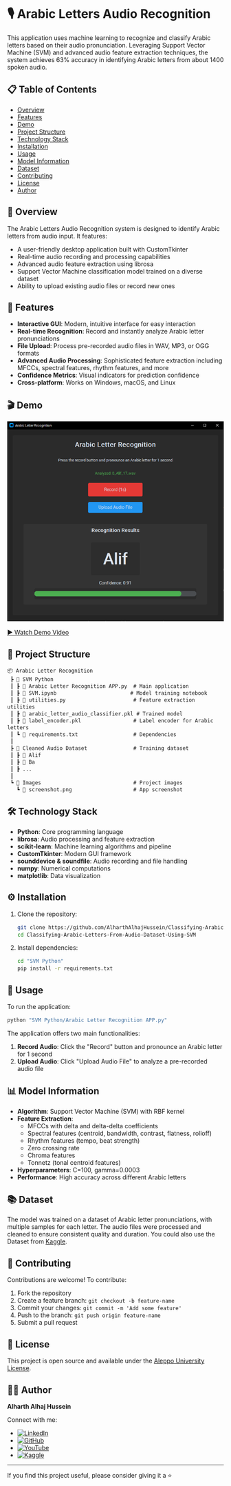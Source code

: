 # 🎙️ Arabic Letters Audio Recognition

This application uses machine learning to recognize and classify Arabic letters based on their audio pronunciation. Leveraging Support Vector Machine (SVM) and advanced audio feature extraction techniques, the system achieves 63% accuracy in identifying Arabic letters from about 1400 spoken audio.

## 📋 Table of Contents

- [Overview](#overview)
- [Features](#features)
- [Demo](#demo)
- [Project Structure](#project-structure)
- [Technology Stack](#technology-stack)
- [Installation](#installation)
- [Usage](#usage)
- [Model Information](#model-information)
- [Dataset](#dataset)
- [Contributing](#contributing)
- [License](#license)
- [Author](#author)

## 📝 Overview

The Arabic Letters Audio Recognition system is designed to identify Arabic letters from audio input. It features:

- A user-friendly desktop application built with CustomTkinter
- Real-time audio recording and processing capabilities
- Advanced audio feature extraction using librosa
- Support Vector Machine classification model trained on a diverse dataset
- Ability to upload existing audio files or record new ones

## 🌟 Features

- **Interactive GUI**: Modern, intuitive interface for easy interaction
- **Real-time Recognition**: Record and instantly analyze Arabic letter pronunciations
- **File Upload**: Process pre-recorded audio files in WAV, MP3, or OGG formats
- **Advanced Audio Processing**: Sophisticated feature extraction including MFCCs, spectral features, rhythm features, and more
- **Confidence Metrics**: Visual indicators for prediction confidence
- **Cross-platform**: Works on Windows, macOS, and Linux

## 🎬 Demo

![Application Screenshot](https://github.com/AlharthAlhajHussein/Classifying-Arabic-Letters-From-Audio-Dataset-Using-SVM/blob/main/Images/screenshot.png)

[▶️ Watch Demo Video](https://www.youtube.com/watch?v=9vnx0FEfwnI)

## 📂 Project Structure

```
📦 Arabic Letter Recognition
 ┣ 📂 SVM Python
 ┃ ┣ 📜 Arabic Letter Recognition APP.py  # Main application
 ┃ ┣ 📜 SVM.ipynb                        # Model training notebook
 ┃ ┣ 📜 utilities.py                      # Feature extraction utilities
 ┃ ┣ 📜 arabic_letter_audio_classifier.pkl # Trained model
 ┃ ┣ 📜 label_encoder.pkl                 # Label encoder for Arabic letters
 ┃ ┗ 📜 requirements.txt                  # Dependencies
 ┃
 ┣ 📂 Cleaned Audio Dataset               # Training dataset
 ┃ ┣ 📂 Alif
 ┃ ┣ 📂 Ba
 ┃ ┣ ...
 ┃ 
 ┗ 📂 Images                              # Project images
   ┗ 📜 screenshot.png                    # App screenshot
```

## 🛠️ Technology Stack

- **Python**: Core programming language
- **librosa**: Audio processing and feature extraction
- **scikit-learn**: Machine learning algorithms and pipeline
- **CustomTkinter**: Modern GUI framework
- **sounddevice & soundfile**: Audio recording and file handling
- **numpy**: Numerical computations
- **matplotlib**: Data visualization

## ⚙️ Installation

1. Clone the repository:
   ```bash
   git clone https://github.com/AlharthAlhajHussein/Classifying-Arabic-Letters-From-Audio-Dataset-Using-SVM.git
   cd Classifying-Arabic-Letters-From-Audio-Dataset-Using-SVM
   ```

2. Install dependencies:
   ```bash
   cd "SVM Python"
   pip install -r requirements.txt
   ```

## 🚀 Usage

To run the application:

```bash
python "SVM Python/Arabic Letter Recognition APP.py"
```

The application offers two main functionalities:
1. **Record Audio**: Click the "Record" button and pronounce an Arabic letter for 1 second
2. **Upload Audio**: Click "Upload Audio File" to analyze a pre-recorded audio file

## 📊 Model Information

- **Algorithm**: Support Vector Machine (SVM) with RBF kernel
- **Feature Extraction**: 
  - MFCCs with delta and delta-delta coefficients
  - Spectral features (centroid, bandwidth, contrast, flatness, rolloff)
  - Rhythm features (tempo, beat strength)
  - Zero crossing rate
  - Chroma features
  - Tonnetz (tonal centroid features)
- **Hyperparameters**: C=100, gamma=0.0003
- **Performance**: High accuracy across different Arabic letters

## 📚 Dataset

The model was trained on a dataset of Arabic letter pronunciations, with multiple samples for each letter. The audio files were processed and cleaned to ensure consistent quality and duration. You could also use the Dataset from [Kaggle](https://www.kaggle.com/datasets/alharthalhajhussein/arabic-letters-as-audio-data).

## 🤝 Contributing

Contributions are welcome! To contribute:

1. Fork the repository
2. Create a feature branch: `git checkout -b feature-name`
3. Commit your changes: `git commit -m 'Add some feature'`
4. Push to the branch: `git push origin feature-name`
5. Submit a pull request

## 📄 License

This project is open source and available under the [Aleppo University License](LICENSE).

## 👨‍💻 Author

**Alharth Alhaj Hussein**

Connect with me:
- [![LinkedIn](https://img.shields.io/badge/LinkedIn-0A66C2?style=for-the-badge&logo=linkedin&logoColor=white)](https://www.linkedin.com/in/alharth-alhaj-hussein-023417241)  
- [![GitHub](https://img.shields.io/badge/GitHub-181717?style=for-the-badge&logo=github&logoColor=white)](https://github.com/AlharthAlhajHussein)   
- [![YouTube](https://img.shields.io/badge/YouTube-FF0000?style=for-the-badge&logo=youtube&logoColor=white)](https://www.youtube.com/@Alharth.Alhaj.Hussein)
- [![Kaggle](https://img.shields.io/badge/Kaggle-20BEFF?style=for-the-badge&logo=kaggle&logoColor=white)](https://www.kaggle.com/alharthalhajhussein)

---

If you find this project useful, please consider giving it a ⭐
